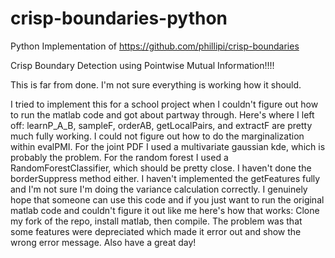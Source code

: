 # crisp-boundaries-python
Python Implementation of https://github.com/phillipi/crisp-boundaries

Crisp Boundary Detection using Pointwise Mutual Information!!!!

This is far from done. I'm not sure everything is working how it should. 

I tried to implement this for a school project when I couldn't figure out how to run the matlab code and got about partway through. Here's where I left off: learnP_A_B, sampleF, orderAB, getLocalPairs, and extractF are pretty much fully working. I could not figure out how to do the marginalization within evalPMI. For the joint PDF I used a multivariate gaussian kde, which is probably the problem. For the random forest I used a RandomForestClassifier, which should be pretty close. I haven't done the borderSuppress method either. I haven't implemented the getFeatures fully and I'm not sure I'm doing the variance calculation correctly. I genuinely hope that someone can use this code and if you just want to run the original matlab code and couldn't figure it out like me here's how that works: Clone my fork of the repo, install matlab, then compile. The problem was that some features were depreciated which made it error out and show the wrong error message. Also have a great day!
